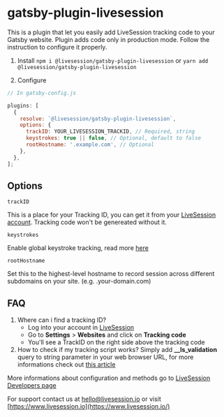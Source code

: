 # gatsby-plugin-livesession

This is a plugin that let you easily add LiveSession tracking code to your Gatsby website.
Plugin adds code only in production mode.
Follow the instruction to configure it properly.

1. Install
   `npm i @livesession/gatsby-plugin-livesession` or `yarn add @livesession/gatsby-plugin-livesession`

2. Configure

```javascript
// In gatsby-config.js

plugins: [
  {
    resolve: `@livesession/gatsby-plugin-livesession`,
    options: {
      trackID: YOUR_LIVESESSION_TRACKID, // Required, string
      keystrokes: true || false, // Optional, default to false
      rootHostname: '.example.com', // Optional
    },
  },
];
```

## Options

`trackID`

This is a place for your Tracking ID, you can get it from your [LiveSession account](https://app.livesession.io/).
Tracking code won't be genereated without it.

`keystrokes`

Enable global keystroke tracking, read more [here](https://livesession.io/help/how-to-record-keystrokes/)

`rootHostname`

Set this to the highest-level hostname to record session across different subdomains on your site. (e.g. .your-domain.com)

## FAQ

1. Where can i find a tracking ID?
   - Log into your account in [LiveSession](https://app.livesession.io/)
   - Go to **Settings** > **Websites** and click on **Tracking code**
   - You'll see a TrackID on the right side above the tracking code
2. How to check if my tracking script works?
   Simply add **\_\_ls_validation** query to string parameter in your web browser URL, for more informations check out [this article](https://livesession.io/help/how-to-check-if-my-tracking-script-works/)

More informations about configuration and methods go to [LiveSession Developers page](https://developers.livesession.io/)

For support contact us at [hello@livesession.io](mailto:hello@livesession.io) or visit [https://www.livesession.io](https://www.livesession.io/)
